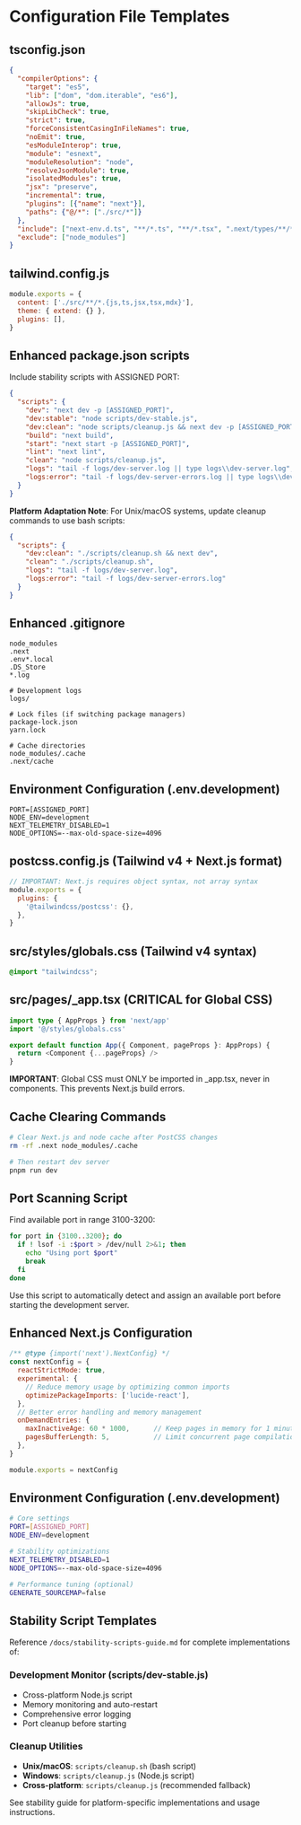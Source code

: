 # Configuration File Templates

## tsconfig.json
```json
{
  "compilerOptions": {
    "target": "es5",
    "lib": ["dom", "dom.iterable", "es6"],
    "allowJs": true,
    "skipLibCheck": true,
    "strict": true,
    "forceConsistentCasingInFileNames": true,
    "noEmit": true,
    "esModuleInterop": true,
    "module": "esnext",
    "moduleResolution": "node",
    "resolveJsonModule": true,
    "isolatedModules": true,
    "jsx": "preserve",
    "incremental": true,
    "plugins": [{"name": "next"}],
    "paths": {"@/*": ["./src/*"]}
  },
  "include": ["next-env.d.ts", "**/*.ts", "**/*.tsx", ".next/types/**/*.ts"],
  "exclude": ["node_modules"]
}
```

## tailwind.config.js
```javascript
module.exports = {
  content: ['./src/**/*.{js,ts,jsx,tsx,mdx}'],
  theme: { extend: {} },
  plugins: [],
}
```

## Enhanced package.json scripts
Include stability scripts with ASSIGNED PORT:
```json
{
  "scripts": {
    "dev": "next dev -p [ASSIGNED_PORT]",
    "dev:stable": "node scripts/dev-stable.js",
    "dev:clean": "node scripts/cleanup.js && next dev -p [ASSIGNED_PORT]",
    "build": "next build",
    "start": "next start -p [ASSIGNED_PORT]",
    "lint": "next lint",
    "clean": "node scripts/cleanup.js",
    "logs": "tail -f logs/dev-server.log || type logs\\dev-server.log",
    "logs:error": "tail -f logs/dev-server-errors.log || type logs\\dev-server-errors.log"
  }
}
```

**Platform Adaptation Note**: For Unix/macOS systems, update cleanup commands to use bash scripts:
```json
{
  "scripts": {
    "dev:clean": "./scripts/cleanup.sh && next dev",
    "clean": "./scripts/cleanup.sh",
    "logs": "tail -f logs/dev-server.log",
    "logs:error": "tail -f logs/dev-server-errors.log"
  }
}
```

## Enhanced .gitignore
```
node_modules
.next
.env*.local
.DS_Store
*.log

# Development logs
logs/

# Lock files (if switching package managers)
package-lock.json
yarn.lock

# Cache directories
node_modules/.cache
.next/cache
```

## Environment Configuration (.env.development)
```
PORT=[ASSIGNED_PORT]
NODE_ENV=development
NEXT_TELEMETRY_DISABLED=1
NODE_OPTIONS=--max-old-space-size=4096
```

## postcss.config.js (Tailwind v4 + Next.js format)
```javascript
// IMPORTANT: Next.js requires object syntax, not array syntax
module.exports = {
  plugins: {
    '@tailwindcss/postcss': {},
  },
}
```

## src/styles/globals.css (Tailwind v4 syntax)
```css
@import "tailwindcss";
```

## src/pages/_app.tsx (CRITICAL for Global CSS)
```typescript
import type { AppProps } from 'next/app'
import '@/styles/globals.css'

export default function App({ Component, pageProps }: AppProps) {
  return <Component {...pageProps} />
}
```

**IMPORTANT**: Global CSS must ONLY be imported in _app.tsx, never in components. This prevents Next.js build errors.

## Cache Clearing Commands
```bash
# Clear Next.js and node cache after PostCSS changes
rm -rf .next node_modules/.cache

# Then restart dev server
pnpm run dev
```

## Port Scanning Script
Find available port in range 3100-3200:
```bash
for port in {3100..3200}; do
  if ! lsof -i :$port > /dev/null 2>&1; then
    echo "Using port $port"
    break
  fi
done
```
Use this script to automatically detect and assign an available port before starting the development server.

## Enhanced Next.js Configuration
```javascript
/** @type {import('next').NextConfig} */
const nextConfig = {
  reactStrictMode: true,
  experimental: {
    // Reduce memory usage by optimizing common imports
    optimizePackageImports: ['lucide-react'],
  },
  // Better error handling and memory management
  onDemandEntries: {
    maxInactiveAge: 60 * 1000,      // Keep pages in memory for 1 minute
    pagesBufferLength: 5,           // Limit concurrent page compilation
  },
}

module.exports = nextConfig
```

## Environment Configuration (.env.development)
```bash
# Core settings
PORT=[ASSIGNED_PORT]
NODE_ENV=development

# Stability optimizations
NEXT_TELEMETRY_DISABLED=1
NODE_OPTIONS=--max-old-space-size=4096

# Performance tuning (optional)
GENERATE_SOURCEMAP=false
```

## Stability Script Templates

Reference `/docs/stability-scripts-guide.md` for complete implementations of:

### Development Monitor (scripts/dev-stable.js)
- Cross-platform Node.js script
- Memory monitoring and auto-restart
- Comprehensive error logging
- Port cleanup before starting

### Cleanup Utilities
- **Unix/macOS**: `scripts/cleanup.sh` (bash script)
- **Windows**: `scripts/cleanup.js` (Node.js script)
- **Cross-platform**: `scripts/cleanup.js` (recommended fallback)

See stability guide for platform-specific implementations and usage instructions.
